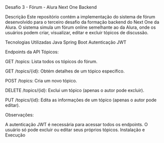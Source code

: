 
Desafio 3 - Fórum - Alura Next One Backend

Descrição
Este repositório contém a implementação do sistema de fórum desenvolvido para o terceiro desafio da formação backend do Next One da Alura. O sistema simula um fórum online semelhante ao da Alura, onde os usuários podem criar, visualizar, editar e excluir tópicos de discussão.

Tecnologias Utilizadas
Java
Spring Boot
Autenticação JWT


Endpoints da API Tópicos:


GET /topics: Lista todos os tópicos do fórum.

GET /topics/{id}: Obtém detalhes de um tópico específico.

POST /topics: Cria um novo tópico.

DELETE /topics/{id}: Exclui um tópico (apenas o autor pode excluir).

PUT /topics/{id}: Edita as informações de um tópico (apenas o autor pode editar).

Observações:

A autenticação JWT é necessária para acessar todos os endpoints.
O usuário só pode excluir ou editar seus próprios tópicos.
Instalação e Execução
